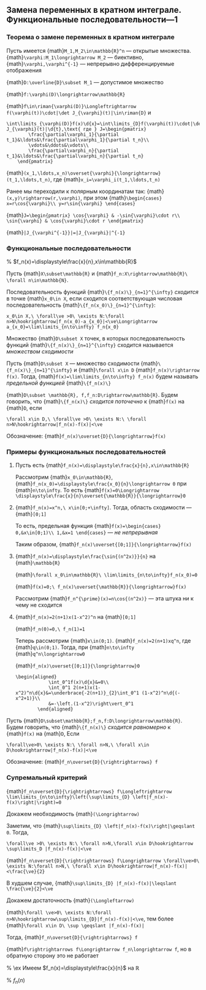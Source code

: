 
## Замена переменных в кратном интеграле. Функциональные последовательности—1

### Теорема о замене переменных в кратном интеграле

Пусть имеется {math}`M_1,M_2\in\mathbb{R}^n` — открытые множества. {math}`\varphi:M_1\longrightarrow M_2` — биективно, {math}`\varphi,\varphi^{-1}` — непрерывно дифференцируемые отображения

{math}`D:\overline{D}\subset M_1` — допустимое множество

{math}`f:\varphi(D)\longrightarrow\mathbb{R}`

{math}`f\in\riman{\varphi(D)}\Longleftrightarrow f(\varphi(t))\cdot|\det J_{\varphi}(t)|\in\riman{D}` и

```{math}
\int\limits_{\varphi(D)}f(x)\d{x}=\int\limits_{D}f(\varphi(t))\cdot|\det J_{\varphi}(t)|\d{t},\text{ где } J=\begin{pmatrix}
        \frac{\partial\varphi_1}{\partial t_1}&\ldots&\frac{\partial\varphi_1}{\partial t_n}\\
        \vdots&\ddots&\vdots\\
        \frac{\partial\varphi_n}{\partial t_1}&\ldots&\frac{\partial\varphi_n}{\partial t_n}
    \end{pmatrix}
```

{math}`(x_1,\ldots,x_n)\overset{\varphi}{\longrightarrow}(t_1,\ldots,t_n)`, где {math}`x_i=\varphi_i(t_1,\ldots,t_n)`

Ранее мы переходили к полярным координатам так: {math}`(x,y)\rightarrow(r,\varphi)`, при этом {math}`\begin{cases}
    x=r\cos{\varphi}\\
    y=r\sin{\varphi}
\end{cases}`

{math}`J=\begin{pmatrix}
    \cos{\varphi} & -\sin{\varphi}\cdot r\\
    \sin{\varphi} & \cos{\varphi}\cdot r
\end{pmatrix}`

{math}`|J_{\varphi^{-1}}|=|J_{\varphi}|^{-1}`

### Функциональные последовательности

%  $f_n(x)=\displaystyle\frac{x}{n},x\in\mathbb{R}$

Пусть {math}`X\subset\mathbb{R}` и {math}`f_n:X\rightarrow\mathbb{R}\ \forall n\in\mathbb{N}`.

Последовательность функций {math}`\{f_n(x)\}_{n=1}^{\infty}` *сходится* в точке {math}`x_0\in X`, если сходится соответствующая числовая последовательность {math}`\{f_n(x_0)\}_{n=1}^{\infty}`:

```{math}
x_0\in X,\ \forall\ve >0\ \exists N:\forall n>N\hookrightarrow|f_n(x_0)-a_{x_0}|<\ve\Longrightarrow a_{x_0}=\lim\limits_{n\to\infty} f_n{x_0}
```

Множество {math}`D\subset X` точек, в которых последовательность функций {math}`\{f_n(x)\}_{n=1}^{\infty}` сходится называется *множеством сходимости*

Пусть {math}`D\subset X` — множество сходимости {math}`\{f_n(x)\}_{n=1}^{\infty}` и {math}`\forall x\in D` {math}`f_n(x)\rightarrow f(x)`. Тогда, {math}`f(x)=\lim\limits_{n\to\infty} f_n(x)` будем называть *предельной функцией* {math}`\{f_n(x)\}`

{math}`D\subset \mathbb{R}, f,f_n:D\rightarrow\mathbb{R}`. Будем говорить, что {math}`\{f_n(x)\}` *сходится поточечно* к {math}`f(x)` на {math}`D`, если

```{math}
\forall x\in D,\ \forall\ve >0\ \exists N:\ \forall n>N\hookrightarrow|f_n(x)-f(x)|<\ve
```

Обозначение: {math}`f_n(x)\overset{D}{\longrightarrow}f(x)`

### Примеры функциональных последовательностей

1.  Пусть есть {math}`f_n(x)=\displaystyle\frac{x}{n},x\in\mathbb{R}`

    Рассмотрим {math}`x_0\in\mathbb{R}`, {math}`f_n(x_0)=\displaystyle\frac{x_0}{n}\longrightarrow 0` при {math}`n\to\infty`. То есть {math}`f(x)=0\Longrightarrow \displaystyle\frac{x}{n}\overset{\mathbb{R}}{\longrightarrow}0`

2.  {math}`f_n(x)=x^n,\ x\in[0;+\infty]`. Тогда, область сходимости — {math}`[0;1]`

    То есть, предельная функция {math}`f(x)=\begin{cases}
            0,&x\in[0;1)\\
            1,&x=1
        \end{cases}` — *не непрерывная*

    Таким образом, {math}`f_n(x)\overset{[0;1]}{\longrightarrow}f(x)`

3.  {math}`f_n(x)=\displaystyle\frac{\sin{(n^2x)}}{n}` на {math}`\mathbb{R}`

    {math}`\forall x_0\in\mathbb{R}\ \lim\limits_{n\to\infty}f_n(x_0)=0`

    {math}`f(x)=0;\ f_n(x)\overset{\mathbb{R}}{\longrightarrow}f(x)`

    Рассмотрим {math}`f_n^{\prime}(x)=n\cos{(n^2x)}` — эта штука ни к чему не сходится

4.  {math}`f_n(x)=2(n+1)x(1-x^2)^n` на {math}`[0;1]`

    {math}`f_n(0)=0,\ f_n(1)=1`

    Теперь рассмотрим {math}`x\in(0;1)`. {math}`f_n(x)=2(n+1)xq^n`, где {math}`q\in(0;1)`. Тогда, при {math}`n\to\infty` {math}`q^n\longrightarrow0`

    {math}`f_n(x)\overset{[0;1]}{\longrightarrow}0`

    ```{math}
    \begin{aligned}
                \int_0^1f(x)\d{x}&=0\\
                \int_0^1 2(n+1)x(1-x^2)^n\d{x}&=\underbrace{-2(n+1)}_{2}\int_0^1 (1-x^2)^n\d{(-x^2+1)}\\
                &=-\left.(1-x^2)\right\vert_0^1
            \end{aligned}
    ```

Пусть {math}`D\subset\mathbb{R};f_n,f:D\longrightarrow\mathbb{R}`. Будем говорить, что {math}`\{f_n(x)\}` *сходится равномерно* к {math}`f(x)` на {math}`D`, Если

```{math}
\forall\ve>0\ \exists N:\ \forall n>N,\ \forall x\in D\hookrightarrow|f_n(x)-f(x)|<\ve
```

Обозначение: {math}`f_n\overset{D}{\rightrightarrows} f`

### Супремальный критерий

{math}`f_n\overset{D}{\rightrightarrows} f\Longleftrightarrow \lim\limits_{n\to\infty}\left(\sup\limits_{D} \left|f_n(x)-f(x)\right|\right)=0`

Докажем необходимость {math}`(\Longrightarrow)`

Заметим, что {math}`\sup\limits_{D} \left|f_n(x)-f(x)\right|\geqslant 0`. Тогда,

```{math}
\forall\ve >0\ \exists N:\ \forall n>N,\forall x\in D\hookrightarrow \sup\limits_D |f_n(x)-f(x)|<\ve
```

{math}`f_n\overset{D}{\rightrightarrows} f\Longrightarrow \forall\ve>0\ \exists N:\forall n>N,\ \forall x\in D\hookrightarrow|f_n(x)-f(x)|<\frac{\ve}{2}`

В худшем случае, {math}`\sup\limits_{D} |f_n(x)-f(x)|\leqslant \frac{\ve}{2}<\ve`

Докажем достаточность {math}`(\Longleftarrow)`

{math}`\forall \ve>0\ \exists N:\forall n>N\hookrightarrow\sup\limits_{D}|f_n(x)-f(x)|<\ve`, тем более {math}`\forall x\in D\ \sup \geqslant |f_n(x)-f(x)|`

Тогда, {math}`f_n\overset{D}{\rightrightarrows} f`

&#x20;{math}`f\rightrightarrows f\Longrightarrow f_n\longrightarrow f`, но в обратную сторону это не работает

%  \ex Имеем $f_n(x)=\displaystyle\frac{x}{n}$ на $\mathbb{R}$

%  $f_n(n)$
